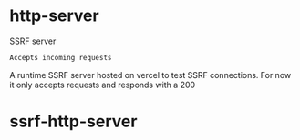 # http-server

SSRF server

```bash
Accepts incoming requests 
```

A runtime SSRF server hosted on vercel to test SSRF connections. For now it only accepts requests and responds with a 200  
# ssrf-http-server
